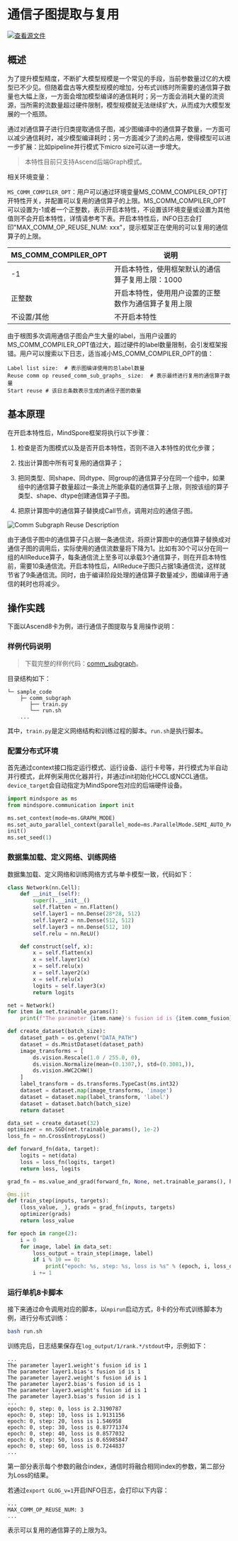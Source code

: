 # 通信子图提取与复用

[![查看源文件](https://mindspore-website.obs.cn-north-4.myhuaweicloud.com/website-images/r2.3.0rc2/resource/_static/logo_source.svg)](https://gitee.com/mindspore/docs/blob/r2.3.0rc2/tutorials/experts/source_zh_cn/parallel/comm_subgraph.md)

## 概述

为了提升模型精度，不断扩大模型规模是一个常见的手段，当前参数量过亿的大模型已不少见。但随着盘古等大模型规模的增加，分布式训练时所需要的通信算子数量也大幅上涨，一方面会增加模型编译的通信耗时；另一方面会消耗大量的流资源，当所需的流数量超过硬件限制，模型规模就无法继续扩大，从而成为大模型发展的一个瓶颈。

通过对通信算子进行归类提取通信子图，减少图编译中的通信算子数量，一方面可以减少通信耗时，减少模型编译耗时；另一方面减少了流的占用，使得模型可以进一步扩展：比如pipeline并行模式下micro size可以进一步增大。

> 本特性目前只支持Ascend后端Graph模式。

相关环境变量：

`MS_COMM_COMPILER_OPT`：用户可以通过环境变量MS_COMM_COMPILER_OPT打开特性开关，并配置可以复用的通信算子的上限。MS_COMM_COMPILER_OPT可以设置为-1或者一个正整数，表示开启本特性，不设置该环境变量或设置为其他值则不会开启本特性，详情请参考下表。开启本特性后，INFO日志会打印"MAX_COMM_OP_REUSE_NUM: xxx"，提示框架正在使用的可以复用的通信算子的上限。

|MS_COMM_COMPILER_OPT|说明|
|----|----|
|-1|开启本特性，使用框架默认的通信算子复用上限：1000|
|正整数|开启本特性，使用用户设置的正整数作为通信算子复用上限|
|不设置/其他|不开启本特性|

由于根图多次调用通信子图会产生大量的label，当用户设置的MS_COMM_COMPILER_OPT值过大，超过硬件的label数量限制，会引发框架报错。用户可以搜索以下日志，适当减小MS_COMM_COMPILER_OPT的值：

```text
Label list size:  # 表示图编译使用的总label数量
Reuse comm op reused_comm_sub_graphs_ size:  # 表示最终进行复用的通信算子数量
Start reuse # 该日志条数表示生成的通信子图的数量
```

## 基本原理

在开启本特性后，MindSpore框架将执行以下步骤：

1. 检查是否为图模式以及是否开启本特性，否则不进入本特性的优化步骤；

2. 找出计算图中所有可复用的通信算子；

3. 把同类型、同shape、同dtype、同group的通信算子分在同一个组中，如果组中的通信算子数量超过一条流上所能承载的通信算子上限，则按该组的算子类型、shape、dtype创建通信算子子图。

4. 把原计算图中的通信算子替换成Call节点，调用对应的通信子图。

![Comm Subgraph Reuse Description](./images/comm_subgraph.png)

由于通信子图中的通信算子只占据一条通信流，将原计算图中的通信算子替换成对通信子图的调用后，实际使用的通信流数量将下降为1。比如有30个可以分在同一组的AllReduce算子，每条通信流上至多可以承载3个通信算子，则在开启本特性前，需要10条通信流。开启本特性后，AllReduce子图只占据1条通信流，这样就节省了9条通信流。同时，由于编译阶段处理的通信算子数量减少，图编译用于通信的耗时也将减少。

## 操作实践

下面以Ascend8卡为例，进行通信子图提取与复用操作说明：

### 样例代码说明

> 下载完整的样例代码：[comm_subgraph](https://gitee.com/mindspore/docs/tree/r2.3.0rc2/docs/sample_code/comm_subgraph)。

目录结构如下：

```text
└─ sample_code
    ├─ comm_subgraph
       ├── train.py
       └── run.sh
    ...
```

其中，`train.py`是定义网络结构和训练过程的脚本。`run.sh`是执行脚本。

### 配置分布式环境

首先通过context接口指定运行模式、运行设备、运行卡号等，并行模式为半自动并行模式，此样例采用优化器并行，并通过init初始化HCCL或NCCL通信。`device_target`会自动指定为MindSpore包对应的后端硬件设备。

```python
import mindspore as ms
from mindspore.communication import init

ms.set_context(mode=ms.GRAPH_MODE)
ms.set_auto_parallel_context(parallel_mode=ms.ParallelMode.SEMI_AUTO_PARALLEL, enable_parallel_optimizer=True)
init()
ms.set_seed(1)
```

### 数据集加载、定义网络、训练网络

数据集加载、定义网络和训练网络方式与单卡模型一致，代码如下：

```python
class Network(nn.Cell):
    def __init__(self):
        super().__init__()
        self.flatten = nn.Flatten()
        self.layer1 = nn.Dense(28*28, 512)
        self.layer2 = nn.Dense(512, 512)
        self.layer3 = nn.Dense(512, 10)
        self.relu = nn.ReLU()

    def construct(self, x):
        x = self.flatten(x)
        x = self.layer1(x)
        x = self.relu(x)
        x = self.layer2(x)
        x = self.relu(x)
        logits = self.layer3(x)
        return logits

net = Network()
for item in net.trainable_params():
    print(f"The parameter {item.name}'s fusion id is {item.comm_fusion}")

def create_dataset(batch_size):
    dataset_path = os.getenv("DATA_PATH")
    dataset = ds.MnistDataset(dataset_path)
    image_transforms = [
        ds.vision.Rescale(1.0 / 255.0, 0),
        ds.vision.Normalize(mean=(0.1307,), std=(0.3081,)),
        ds.vision.HWC2CHW()
    ]
    label_transform = ds.transforms.TypeCast(ms.int32)
    dataset = dataset.map(image_transforms, 'image')
    dataset = dataset.map(label_transform, 'label')
    dataset = dataset.batch(batch_size)
    return dataset

data_set = create_dataset(32)
optimizer = nn.SGD(net.trainable_params(), 1e-2)
loss_fn = nn.CrossEntropyLoss()

def forward_fn(data, target):
    logits = net(data)
    loss = loss_fn(logits, target)
    return loss, logits

grad_fn = ms.value_and_grad(forward_fn, None, net.trainable_params(), has_aux=True)

@ms.jit
def train_step(inputs, targets):
    (loss_value, _), grads = grad_fn(inputs, targets)
    optimizer(grads)
    return loss_value

for epoch in range(2):
    i = 0
    for image, label in data_set:
        loss_output = train_step(image, label)
        if i % 10 == 0:
            print("epoch: %s, step: %s, loss is %s" % (epoch, i, loss_output))
        i += 1
```

### 运行单机8卡脚本

接下来通过命令调用对应的脚本，以`mpirun`启动方式，8卡的分布式训练脚本为例，进行分布式训练：

```bash
bash run.sh
```

训练完后，日志结果保存在`log_output/1/rank.*/stdout`中，示例如下：

```text
...
The parameter layer1.weight's fusion id is 1
The parameter layer1.bias's fusion id is 1
The parameter layer2.weight's fusion id is 1
The parameter layer2.bias's fusion id is 1
The parameter layer3.weight's fusion id is 1
The parameter layer3.bias's fusion id is 1
...
epoch: 0, step: 0, loss is 2.3190787
epoch: 0, step: 10, loss is 1.9131156
epoch: 0, step: 20, loss is 1.546958
epoch: 0, step: 30, loss is 0.87771374
epoch: 0, step: 40, loss is 0.8577032
epoch: 0, step: 50, loss is 0.65985847
epoch: 0, step: 60, loss is 0.7244837
...
```

第一部分表示每个参数的融合index，通信时将融合相同index的参数，第二部分为Loss的结果。

若通过`export GLOG_v=1`开启INFO日志，会打印以下内容：

```text
...
MAX_COMM_OP_REUSE_NUM: 3
...
```

表示可以复用的通信算子的上限为3。

